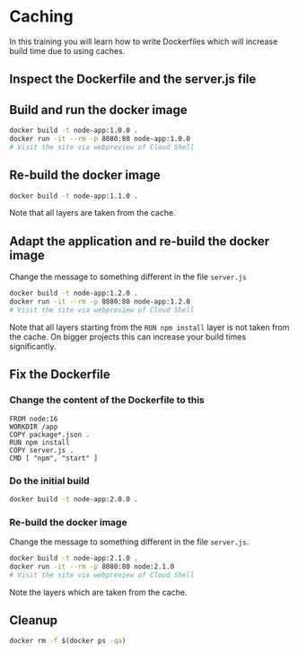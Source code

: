 # Caching

In this training you will learn how to write Dockerfiles which will increase build time due to using caches.

## Inspect the Dockerfile and the server.js file

## Build and run the docker image

```bash
docker build -t node-app:1.0.0 .
docker run -it --rm -p 8080:80 node-app:1.0.0
# Visit the site via webpreview of Cloud Shell
```

## Re-build the docker image

```bash
docker build -t node-app:1.1.0 .
```

Note that all layers are taken from the cache.

## Adapt the application and re-build the docker image

Change the message to something different in the file `server.js`

```bash
docker build -t node-app:1.2.0 .
docker run -it --rm -p 8080:80 node-app:1.2.0
# Visit the site via webpreview of Cloud Shell
```

Note that all layers starting from the `RUN npm install` layer is not taken from the cache. On bigger projects this can increase your build times significantly.

## Fix the Dockerfile

### Change the content of the Dockerfile to this

```docker
FROM node:16
WORKDIR /app
COPY package*.json .
RUN npm install
COPY server.js .
CMD [ "npm", "start" ]
```

### Do the initial build

```bash
docker build -t node-app:2.0.0 .
```

### Re-build the docker image

Change the message to something different in the file `server.js`.

```bash
docker build -t node-app:2.1.0 .
docker run -it --rm -p 8080:80 node:2.1.0
# Visit the site via webpreview of Cloud Shell
```

Note the layers which are taken from the cache.

## Cleanup

```bash
docker rm -f $(docker ps -qa)
```
